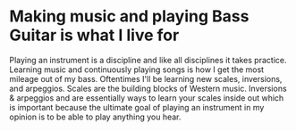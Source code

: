 # Making music and playing Bass Guitar is what I live for

Playing an instrument is a discipline and like all disciplines it takes practice.
Learning music and continuously playing songs is how I get the most mileage out of my bass. Oftentimes I'll be learning new scales, inversions, and arpeggios. Scales are the building blocks of Western music. Inversions & arpeggios and are essentially ways to learn your scales inside out which is important because the ultimate goal of playing an instrument in my opinion is to be able to play anything you hear.  

